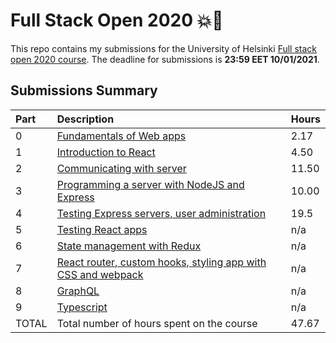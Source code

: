 # Full Stack Open 2020 :boom::rocket:

This repo contains my submissions for the University of Helsinki [Full stack
open 2020 course](https://fullstackopen.com/en/). The deadline for submissions
is **23:59 EET 10/01/2021**.

## Submissions Summary

| Part  | Description                                                                                        | Hours |
| :---- | :------------------------------------------------------------------------------------------------- | :---- |
| 0     | [Fundamentals of Web apps](https://fullstackopen.com/en/part0)                                     | 2.17  |
| 1     | [Introduction to React](https://fullstackopen.com/en/part1)                                        | 4.50  |
| 2     | [Communicating with server](https://fullstackopen.com/en/part2)                                    | 11.50 |
| 3     | [Programming a server with NodeJS and Express](https://fullstackopen.com/en/part3)                 | 10.00 |
| 4     | [Testing Express servers, user administration](https://fullstackopen.com/en/part4)                 | 19.5  |
| 5     | [Testing React apps](https://fullstackopen.com/en/part5)                                           | n/a   |
| 6     | [State management with Redux](https://fullstackopen.com/en/part6)                                  | n/a   |
| 7     | [React router, custom hooks, styling app with CSS and webpack](https://fullstackopen.com/en/part7) | n/a   |
| 8     | [GraphQL](https://fullstackopen.com/en/part8)                                                      | n/a   |
| 9     | [Typescript](https://fullstackopen.com/en/part9)                                                   | n/a   |
| TOTAL | Total number of hours spent on the course                                                          | 47.67 |
